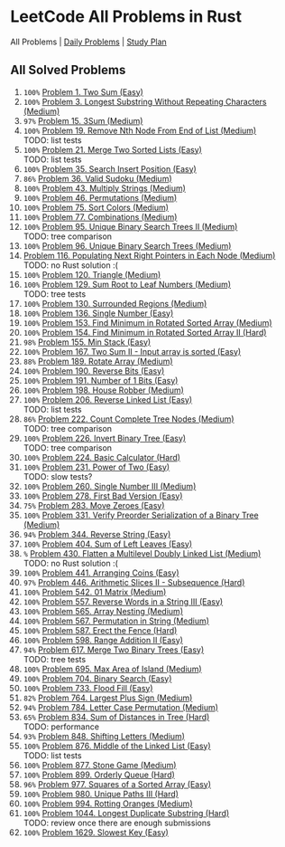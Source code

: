 LeetCode All Problems in Rust
=============================

All Problems | [Daily Problems](DAILY.md) | [Study Plan](STUDY_PLAN.md)

All Solved Problems
-------------------

1. `100%` [Problem 1. Two Sum (Easy)](problem_0001/)
2. `100%` [Problem 3. Longest Substring Without Repeating Characters (Medium)](problem_0003/)
3. `97%` [Problem 15. 3Sum (Medium)](problem_0015/)
4. `100%` [Problem 19. Remove Nth Node From End of List (Medium)](problem_0019/) \
    TODO: list tests
5. `100%` [Problem 21. Merge Two Sorted Lists (Easy)](problem_0021/) \
    TODO: list tests
6. `100%` [Problem 35. Search Insert Position (Easy)](problem_0035/)
7. `86%` [Problem 36. Valid Sudoku (Medium)](problem_0036/)
8. `100%` [Problem 43. Multiply Strings (Medium)](problem_0043/)
9. `100%` [Problem 46. Permutations (Medium)](problem_0046/)
10. `100%` [Problem 75. Sort Colors (Medium)](problem_0075/)
11. `100%` [Problem 77. Combinations (Medium)](problem_0077/)
12. `100%` [Problem 95. Unique Binary Search Trees II (Medium)](problem_0095/) \
    TODO: tree comparison
13. `100%` [Problem 96. Unique Binary Search Trees (Medium)](problem_0096/)
14. [Problem 116. Populating Next Right Pointers in Each Node (Medium)](problem_0116/) \
    TODO: no Rust solution :(
15. `100%` [Problem 120. Triangle (Medium)](problem_0120/)
16. `100%` [Problem 129. Sum Root to Leaf Numbers (Medium)](problem_0129/) \
    TODO: tree tests
17. `100%` [Problem 130. Surrounded Regions (Medium)](problem_0130/)
18. `100%` [Problem 136. Single Number (Easy)](problem_0136/)
19. `100%` [Problem 153. Find Minimum in Rotated Sorted Array (Medium)](problem_0153/)
20. `100%` [Problem 154. Find Minimum in Rotated Sorted Array II (Hard)](problem_0154/)
21. `98%` [Problem 155. Min Stack (Easy)](problem_0155/)
22. `100%` [Problem 167. Two Sum II - Input array is sorted (Easy)](problem_0167/)
23. `88%` [Problem 189. Rotate Array (Medium)](problem_0189/)
24. `100%` [Problem 190. Reverse Bits (Easy)](problem_0190/)
25. `100%` [Problem 191. Number of 1 Bits (Easy)](problem_0191/)
26. `100%` [Problem 198. House Robber (Medium)](problem_0198/)
27. `100%` [Problem 206. Reverse Linked List (Easy)](problem_0206/) \
    TODO: list tests
28. `86%` [Problem 222. Count Complete Tree Nodes (Medium)](problem_0222/) \
    TODO: tree comparison
29. `100%` [Problem 226. Invert Binary Tree (Easy)](problem_0226/) \
    TODO: tree comparison
30. `100%` [Problem 224. Basic Calculator (Hard)](problem_0224/)
31. `100%` [Problem 231. Power of Two (Easy)](problem_0231/) \
    TODO: slow tests?
32. `100%` [Problem 260. Single Number III (Medium)](problem_0260/)
33. `100%` [Problem 278. First Bad Version (Easy)](problem_0278/)
34. `75%` [Problem 283. Move Zeroes (Easy)](problem_0283/)
35. `100%` [Problem 331. Verify Preorder Serialization of a Binary Tree (Medium)](problem_0331/)
36. `94%` [Problem 344. Reverse String (Easy)](problem_0344/)
37. `100%` [Problem 404. Sum of Left Leaves (Easy)](problem_0404/)
38. `%` [Problem 430. Flatten a Multilevel Doubly Linked List (Medium)](problem_0430/) \
    TODO: no Rust solution :(
39. `100%` [Problem 441. Arranging Coins (Easy)](problem_0441/)
40. `97%` [Problem 446. Arithmetic Slices II - Subsequence (Hard)](problem_0446/)
41. `100%` [Problem 542. 01 Matrix (Medium)](problem_0542/)
42. `100%` [Problem 557. Reverse Words in a String III (Easy)](problem_0557/)
43. `100%` [Problem 565. Array Nesting (Medium)](problem_0565/)
44. `100%` [Problem 567. Permutation in String (Medium)](problem_0567/)
45. `100%` [Problem 587. Erect the Fence (Hard)](problem_0587/)
46. `100%` [Problem 598. Range Addition II (Easy)](problem_0598/)
47. `94%` [Problem 617. Merge Two Binary Trees (Easy)](problem_0617/) \
    TODO: tree tests
48. `100%` [Problem 695. Max Area of Island (Medium)](problem_0695/)
49. `100%` [Problem 704. Binary Search (Easy)](problem_0704/)
50. `100%` [Problem 733. Flood Fill (Easy)](problem_0733/)
51. `82%` [Problem 764. Largest Plus Sign (Medium)](problem_0764/)
52. `94%` [Problem 784. Letter Case Permutation (Medium)](problem_0784/)
53. `65%` [Problem 834. Sum of Distances in Tree (Hard)](problem_0834/) \
    TODO: performance
54. `93%` [Problem 848. Shifting Letters (Medium)](problem_0848/)
55. `100%` [Problem 876. Middle of the Linked List (Easy)](problem_0876/) \
    TODO: list tests
56. `100%` [Problem 877. Stone Game (Medium)](problem_0877/)
57. `100%` [Problem 899. Orderly Queue (Hard)](problem_0899/)
58. `96%` [Problem 977. Squares of a Sorted Array (Easy)](problem_0977/)
59. `100%` [Problem 980. Unique Paths III (Hard)](problem_0980/)
60. `100%` [Problem 994. Rotting Oranges (Medium)](problem_0994/)
61. `100%` [Problem 1044. Longest Duplicate Substring (Hard)](problem_1044/) \
    TODO: review once there are enough submissions
62. `100%` [Problem 1629. Slowest Key (Easy)](problem_1629/)
